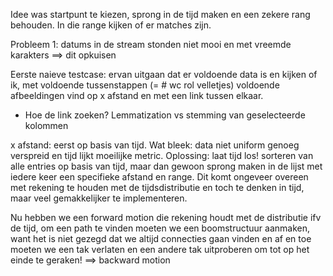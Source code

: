 Idee was startpunt te kiezen, sprong in de tijd maken en een zekere rang behouden. In die range kijken of er matches zijn.

Probleem 1: datums in de stream stonden niet mooi en met vreemde karakters ==> dit opkuisen

Eerste naieve testcase: ervan uitgaan dat er voldoende data is en kijken of ik, met voldoende tussenstappen (= # wc rol velletjes) voldoende afbeeldingen vind op x afstand en met een link tussen elkaar.

- Hoe de link zoeken? Lemmatization vs stemming van geselecteerde kolommen

x afstand: eerst op basis van tijd. Wat bleek: data niet uniform genoeg verspreid en tijd lijkt moeilijke metric.
Oplossing: laat tijd los! sorteren van alle entries op basis van tijd, maar dan gewoon sprong maken in de lijst met iedere keer een specifieke afstand en range. Dit komt ongeveer overeen met rekening te houden met de tijdsdistributie en toch te denken in tijd, maar veel gemakkelijker te implementeren.

Nu hebben we een forward motion die rekening houdt met de distributie ifv de tijd, om een path te vinden moeten we een boomstructuur aanmaken, want het is niet gezegd dat we altijd connecties gaan vinden en af en toe moeten we een tak verlaten en een andere tak uitproberen om tot op het einde te geraken! ==> backward motion